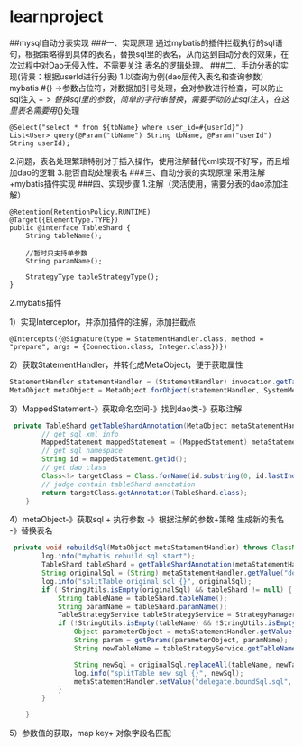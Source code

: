 # learnproject
##mysql自动分表实现
###一、实现原理
   通过mybatis的插件拦截执行的sql语句，根据策略得到具体的表名，替换sql里的表名，从而达到自动分表的效果，在次过程中对Dao无侵入性，不需要关注
表名的逻辑处理。
###二、手动分表的实现(背景：根据userId进行分表)
1.以查询为例(dao层传入表名和查询参数)
mybatis #{} ->参数占位符，对数据加引号处理，会对参数进行检查，可以防止sql注入
        ${} ->替换sql里的参数，简单的字符串替换，需要手动防止sql注入，在这里表名需要用${}处理
        
 ``` 
@Select("select * from ${tbName} where user_id=#{userId}")
List<User> query(@Param("tbName") String tbName, @Param("userId") String userId);
 ```
 
2.问题，表名处理繁琐特别对于插入操作，使用注解替代xml实现不好写，而且增加dao的逻辑
3.能否自动处理表名
###三、自动分表的实现原理
采用注解+mybatis插件实现
###四、实现步骤
1.注解（灵活使用，需要分表的dao添加注解）

```
@Retention(RetentionPolicy.RUNTIME)
@Target({ElementType.TYPE})
public @interface TableShard {
    String tableName();

    //暂时只支持单参数
    String paramName();

    StrategyType tableStrategyType();
}
```

2.mybatis插件

1）实现Interceptor，并添加插件的注解，添加拦截点

```
@Intercepts({@Signature(type = StatementHandler.class, method = "prepare", args = {Connection.class, Integer.class})})
```

2）获取StatementHandler，并转化成MetaObject，便于获取属性

```java
StatementHandler statementHandler = (StatementHandler) invocation.getTarget();
MetaObject metaObject = MetaObject.forObject(statementHandler, SystemMetaObject.DEFAULT_OBJECT_FACTORY, SystemMetaObject.DEFAULT_OBJECT_WRAPPER_FACTORY, new DefaultReflectorFactory());
``` 

3）MappedStatement-》获取命名空间-》找到dao类-》获取注解
```java
 private TableShard getTableShardAnnotation(MetaObject metaStatementHandler) throws ClassNotFoundException {
        // get sql xml info
        MappedStatement mappedStatement = (MappedStatement) metaStatementHandler.getValue("delegate.mappedStatement");
        // get sql namespace
        String id = mappedStatement.getId();
        // get dao class
        Class<?> targetClass = Class.forName(id.substring(0, id.lastIndexOf('.')));
        // judge contain tableShard annotation
        return targetClass.getAnnotation(TableShard.class);
    }
 ```
4）metaObject-》获取sql + 执行参数 -》根据注解的参数+策略 生成新的表名 -》替换表名
```java
 private void rebuildSql(MetaObject metaStatementHandler) throws ClassNotFoundException {
        log.info("mybatis rebuild sql start");
        TableShard tableShard = getTableShardAnnotation(metaStatementHandler);
        String originalSql = (String) metaStatementHandler.getValue("delegate.boundSql.sql");
        log.info("splitTable original sql {}", originalSql);
        if (!StringUtils.isEmpty(originalSql) && tableShard != null) {
            String tableName = tableShard.tableName();
            String paramName = tableShard.paramName();
            TableStrategyService tableStrategyService = StrategyManagerFactory.getBean(tableShard.tableStrategyType());
            if (!StringUtils.isEmpty(tableName) && !StringUtils.isEmpty(paramName)) {
                Object parameterObject = metaStatementHandler.getValue("delegate.boundSql.parameterObject");
                String param = getParams(parameterObject, paramName);
                String newTableName = tableStrategyService.getTableName(tableName, param);

                String newSql = originalSql.replaceAll(tableName, newTableName);
                log.info("splitTable new sql {}", newSql);
                metaStatementHandler.setValue("delegate.boundSql.sql", newSql);
            }
        }

    }
  ```
5）参数值的获取，map key+ 对象字段名匹配
